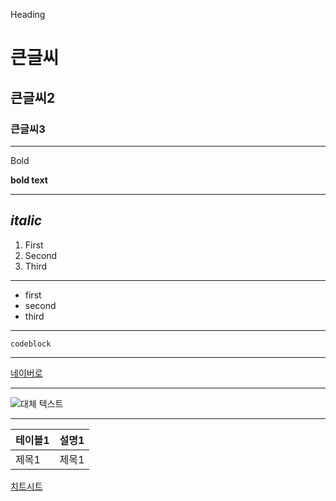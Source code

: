 
Heading
# 큰글씨
## 큰글씨2
### 큰글씨3          

---
Bold

**bold text**

---

*italic*
---

1. First
2. Second
3. Third
---

- first
- second
- third

---

```
codeblock
```
---

[네이버로](https://www.naver.com)

---

![대체 텍스트](image.jpg)

---

| 테이블1 | 설명1 |
|------- | ------- |
| 제목1 | 제목1 |

[치트시트](https://www.markdownguide.org/cheat-sheet/)

